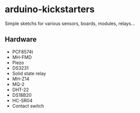 # arduino-kickstarters

Simple sketchs for various sensors, boards, modules, relays…

## Hardware

- PCF8574t
- MH-FMD
- Piezo
- DS3231
- Solid state relay
- MH-Z14
- MQ-2
- DHT-22
- DS18B20
- HC-SR04
- Contact switch
